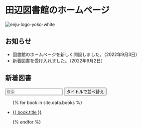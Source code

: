 <script src="https://cdn.jsdelivr.net/npm/tify@0.27.0/dist/tify.js"></script>
<script src="https://cdnjs.cloudflare.com/ajax/libs/list.js/2.3.1/list.min.js"></script>
<link rel="stylesheet" href="https://cdn.jsdelivr.net/npm/tify@0.27.0/dist/tify.css">

# 田辺図書館のホームページ

![enju-logo-yoko-white](https://user-images.githubusercontent.com/11428/188198778-cb49497b-12e7-465c-b7ea-f9ecdc9673b9.png)

## お知らせ

- 図書館のホームページを新しく開設しました。（2022年9月3日）
- 新着図書を受け入れました。（2022年9月2日）

## 新着図書

<div id="books">
  <input class="search" placeholder="検索" />
  <button class="sort" data-sort="title">
    タイトルで並べ替え
  </button>
  <ul class="list">
    <!-- _data フォルダの books.csv からデータを取り出す -->
    {% for book in site.data.books %}
      <li>
        <!-- books.csv の title 列のデータを表示 -->
        <p class="title"><a href="{{ book.url }}">{{ book.title }}</a></p>
      </li>
    {% endfor %}
  </ul>
</div>

<script>
var options = {
    valueNames: [ 'title' ]
};

var userList = new List('books', options);
</script>
